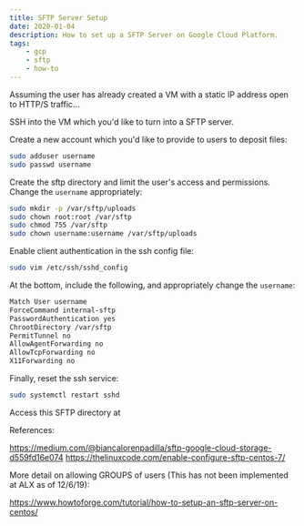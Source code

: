 ```yaml
---
title: SFTP Server Setup
date: 2020-01-04
description: How to set up a SFTP Server on Google Cloud Platform.
tags:
    - gcp
    - sftp
    - how-to
---
```


Assuming the user has already created a VM with a static IP address open to HTTP/S traffic...

SSH into the VM which you'd like to turn into a SFTP server.

Create a new account which you'd like to provide to users to deposit files:
```bash
sudo adduser username
sudo passwd username
```

Create the sftp directory and limit the user's access and permissions. Change the `username` appropriately:
```bash
sudo mkdir -p /var/sftp/uploads
sudo chown root:root /var/sftp
sudo chmod 755 /var/sftp
sudo chown username:username /var/sftp/uploads
```

Enable client authentication in the ssh config file:
```bash
sudo vim /etc/ssh/sshd_config
```

At the bottom, include the following, and appropriately change the `username`:
```bash
Match User username
ForceCommand internal-sftp
PasswordAuthentication yes
ChrootDirectory /var/sftp
PermitTunnel no
AllowAgentForwarding no
AllowTcpForwarding no
X11Forwarding no
```


Finally, reset the ssh service:
```bash
sudo systemctl restart sshd
```

Access this SFTP directory at 

References:

https://medium.com/@biancalorenpadilla/sftp-google-cloud-storage-d559fd16e074
https://thelinuxcode.com/enable-configure-sftp-centos-7/

More detail on allowing GROUPS of users (This has not been implemented at ALX as of 12/6/19):

https://www.howtoforge.com/tutorial/how-to-setup-an-sftp-server-on-centos/